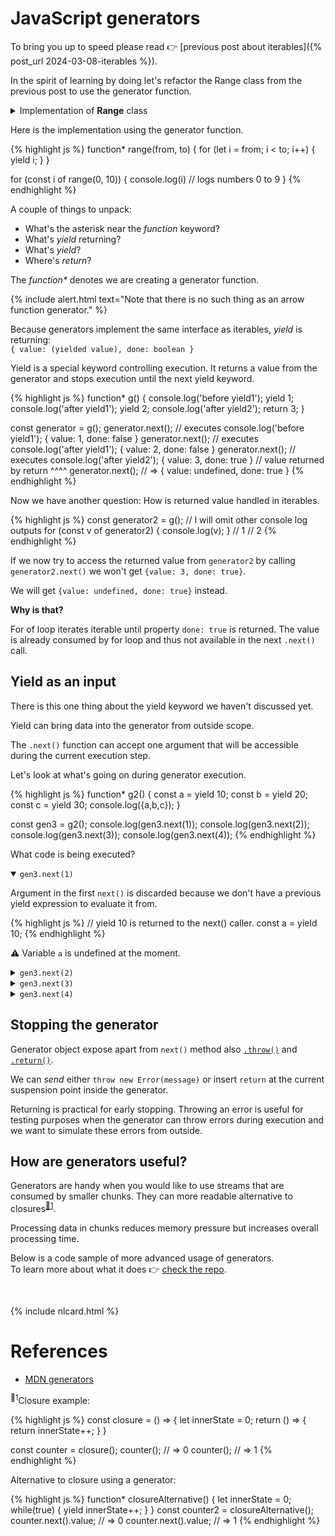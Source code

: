 # JavaScript generators

To bring you up to speed please read 👉 [previous post about iterables]({% post_url 2024-03-08-iterables %}).

In the spirit of learning by doing let's refactor the Range class from the previous post to use the generator function.

<details>
  <summary>
  Implementation of <b>Range</b> class
  </summary>

{% highlight js %}
class Range {
  constructor(from, to) {
    this.from = from
    this.to = to
    this.current = from
  }
  next() {
    if (this.current >= this.to) {
      return { done: true, value: undefined }
    }
    const n = {
      done: false, value: this.current,
    }
    this.current += 1
    return n
  }
  [Symbol.iterator]() {
    return this
  }
}

for (const i of Range(0, 10)) {
  console.log(i) // logs numbers 0 to 9
}
{% endhighlight %}
</details>

<p></p>

Here is the implementation using the generator function.

{% highlight js %}
function* range(from, to) {
  for (let i = from; i < to; i++) {
    yield i;
  }
}

for (const i of range(0, 10)) {
  console.log(i) // logs numbers 0 to 9
}
{% endhighlight %}

A couple of things to unpack:
- What's the asterisk near the *function* keyword?
- What's *yield* returning?
- What's *yield*?
- Where's *return*?

The _function*_ denotes we are creating a generator function.

{% include alert.html text="Note that there is no such thing as an arrow function generator." %}

Because generators implement the same interface as iterables, *yield* is returning:\
`{ value: (yielded value), done: boolean }`

Yield is a special keyword controlling execution. It returns a value from the generator and stops execution until the next yield keyword.

{% highlight js %}
function* g() {
  console.log('before yield1');
  yield 1;
  console.log('after yield1');
  yield 2;
  console.log('after yield2');
  return 3;
}

const generator = g();
generator.next();
// executes console.log('before yield1'); { value: 1, done: false }
generator.next();
// executes console.log('after yield1'); { value: 2, done: false }
generator.next();
// executes console.log('after yield2'); { value: 3, done: true }
//                    value returned by return ^^^^
generator.next(); // => { value: undefined, done: true }
{% endhighlight %}

Now we have another question: How is returned value handled in iterables.

{% highlight js %}
const generator2 = g();
// I will omit other console log outputs
for (const v of generator2) {
  console.log(v);
}
// 1
// 2
{% endhighlight %}

If we now try to access the returned value from `generator2` by calling `generator2.next()`
we won't get `{value: 3, done: true}`.

We will get `{value: undefined, done: true}` instead.

**Why is that?**

For of loop iterates iterable until property `done: true` is returned. The value is already consumed
by for loop and thus not available in the next `.next()` call.


## Yield as an input

There is this one thing about the yield keyword we haven't discussed yet.

Yield can bring data into the generator from outside scope.

The `.next()` function can accept one argument that will be accessible during the current
execution step.

Let's look at what's going on during generator execution.

{% highlight js %}
function* g2() {
  const a = yield 10;
  const b = yield 20;
  const c = yield 30;
  console.log({a,b,c});
}

const gen3 = g2();
console.log(gen3.next(1));
console.log(gen3.next(2));
console.log(gen3.next(3));
console.log(gen3.next(4));
{% endhighlight %}

What code is being executed?

<details open>
<summary><code>gen3.next(1)</code></summary>
<p>Argument in the first <code>next()</code> is discarded because we don't have a previous yield expression to evaluate it from.</p>

{% highlight js %}
// yield 10 is returned to the next() caller.
const a = yield 10;
{% endhighlight %}

<p>⚠️ Variable <code>a</code> is undefined at the moment.</p>
</details>

<details>
<summary><code>gen3.next(2)</code></summary>
{% highlight js %}
const a = yield; // Here first we evaluate yield as an expression that equals 2 (passed value). Now a = 2
const b = yield 20; // yield 20 is returned to the next() caller
{% endhighlight %}

<p>⚠️ Variable <code>b</code> is undefined at the moment.</p>
</details>

<details>
<summary><code>gen3.next(3)</code></summary>
{% highlight js %}
const b = yield; // yield evaluated to 3, now b = 3
const c = yield 30; // yield 30 is returned to next() caller
{% endhighlight %}

<p>⚠️ Variable <code>c</code> is undefined at the moment.</p>
</details>

<details>
<summary><code>gen3.next(4)</code></summary>
{% highlight js %}
const c = yield; // { value: undefined, done: true } is returned to the next() caller
console.log({a,b,c}); // { a: 2, b: 3, c: }
{% endhighlight %}
</details>


## Stopping the generator

Generator object expose apart from `next()` method also [`.throw()`](https://developer.mozilla.org/en-US/docs/Web/JavaScript/Reference/Global_Objects/Generator/throw) and [`.return()`](https://developer.mozilla.org/en-US/docs/Web/JavaScript/Reference/Global_Objects/Generator/return).

We can _send_ either `throw new Error(message)` or insert `return` at the current suspension point inside the generator.

Returning is practical for early stopping. Throwing an error is useful for testing purposes when the generator
can throw errors during execution and we want to simulate these errors from outside.

## How are generators useful?

Generators are handy when you would like to use streams that are consumed by smaller chunks.
They can more readable alternative to closures<sup><a href="#r1">📎1</a></sup>.

Processing data in chunks reduces memory pressure but increases overall processing time.

Below is a code sample of more advanced usage of generators.\
To learn more about what it does 👉 [check the repo](https://github.com/rybarix/mapflow).

<div style="padding: 8px; max-height: 400px; overflow: auto;" markdown="0">
		<script src="https://gist.github.com/rybarix/a624c341f90e93897d643c5b696a3c08.js"></script>
</div>

{% include nlcard.html %}

# References

- [MDN generators](https://developer.mozilla.org/en-US/docs/Web/JavaScript/Reference/Global_Objects/Generator/)

<sup><span id="r1">📎1</span></sup>Closure example:

{% highlight js %}
const closure = () => {
  let innerState = 0;
  return () => {
    return innerState++;
  }
}

const counter = closure();
counter(); // => 0
counter(); // => 1
{% endhighlight %}

Alternative to closure using a generator:

{% highlight js %}
function* closureAlternative() {
  let innerState = 0;
  while(true) {
    yield innerState++;
  }
}
const counter2 = closureAlternative();
counter.next().value; // => 0
counter.next().value; // => 1
{% endhighlight %}